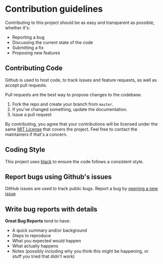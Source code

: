 # Contribution guidelines

Contributing to this project should be as easy and transparent as possible, whether it's:

- Reporting a bug
- Discussing the current state of the code
- Submitting a fix
- Proposing new features

## Contributing Code

Github is used to host code, to track issues and feature requests, as well as accept pull requests.

Pull requests are the best way to propose changes to the codebase.

1. Fork the repo and create your branch from `master`.
2. If you've changed something, update the documentation.
3. Issue a pull request

By contributing, you agree that your contributions will be licensed under the same [MIT License](http://choosealicense.com/licenses/mit/) that covers the project. 
Feel free to contact the maintainers if that's a concern.

## Coding Style

This project uses [black](https://github.com/ambv/black) to ensure the code follows a consistent style.

## Report bugs using Github's issues

GitHub issues are used to track public bugs. Report a bug by [opening a new issue](../../issues/new/choose)

## Write bug reports with details

**Great Bug Reports** tend to have:

- A quick summary and/or background
- Steps to reproduce
- What you expected would happen
- What actually happens
- Notes (possibly including why you think this might be happening, or stuff you tried that didn't work)
